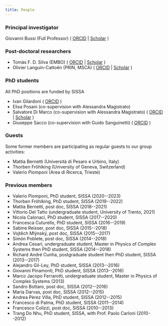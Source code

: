 ```yaml
---
title: People
---
```


### Principal investigator

Giovanni Bussi (Full Professor)
(
[ORCID](https://orcid.org/0000-0001-9216-5782) |
[Scholar](https://scholar.google.com/citations?user=8qk_P2YAAAAJ)
)


### Post-doctoral researchers

- Tomàs F. D. Silva (EMBO) 
  (
  [ORCID](https://orcid.org/0000-0003-4608-2673) |
  [Scholar](https://scholar.google.com/citations?user=WHFaAK8AAAAJ)
  )
- Olivier Languin-Cattoën (PRIN, MSCA)
  (
  [ORCID](https://orcid.org/0000-0002-0486-9841) |
  [Scholar](https://scholar.google.com/citations?user=ovntaA8AAAAJ)
  )

### PhD students

All PhD positions are funded by SISSA

- Ivan Gilardoni
  (
  [ORCID](https://orcid.org/0000-0002-7504-9840)
  )
- Elisa Posani (co-supervision with Alessandra Magistrato)
- Salvatore Di Marco (co-supervision with Alessandra Magistrato)
  (
  [ORCID](https://orcid.org/0009-0008-5365-9446) |
  [Scholar](https://scholar.google.com/citations?hl=en&user=5twQfMUAAAAJ)
  )
- Giuseppe Sacco (co-supervision with Guido Sanguinetti)
  (
  [ORCID](https://orcid.org/0009-0001-0594-8349)
  )

### Guests

Some former members are participating as regular guests to our group activities:

- Mattia Bernetti (Università di Pesaro e Urbino, Italy)
- Thorben Fröhlking (University of Geneva, Switzerland)
- Valerio Piomponi (Area di Ricerca, Trieste)

### Previous members

- Valerio Piomponi, PhD student, SISSA (2020--2023)
- Thorben Fröhlking, PhD student, SISSA (2019--2022)
- Mattia Bernetti, post doc, SISSA (2018--2021)
- Vittorio Del Tatto (undergraduate student, University of Trento, 2021)
- Nicola Calonaci, PhD student, SISSA (2017--2020)
- Francesca Cuturello, PhD student, SISSA (2016--2019)
- Sabine Reisser, post doc, SISSA (2015--2018)
- Vojtěch Mlýnský, post doc, SISSA (2015--2017)
- Simón Poblete, post doc, SISSA (2014--2018)
- Andrea Cesari, undergraduate student, Master in Physics of Complex Systems then PhD student, SISSA (2014--2018)
- Richard André Cunha, postgraduate student then PhD student, SISSA (2013--2017)
- Alejandro Gil-Ley, PhD student, SISSA (2013--2016)
- Giovanni Pinamonti, PhD student, SISSA (2013--2016)
- Marco Jacopo Ferrarotti, undergraduate student, Master in Physics of Complex Systems (2013)
- Sandro Bottaro, post doc, SISSA (2012--2016)
- Maria Darvas, post doc, SISSA (2012--2015)
- Andrea Pèrez Villa, PhD student, SISSA (2012--2015)
- Francesco di Palma, PhD student, SISSA (2011--2014)
- Francesco Colizzi, post doc, SISSA (2010--2013)
- Trang Do Nhu, PhD student, SISSA, with Prof. Paolo Carloni (2010--2012)

